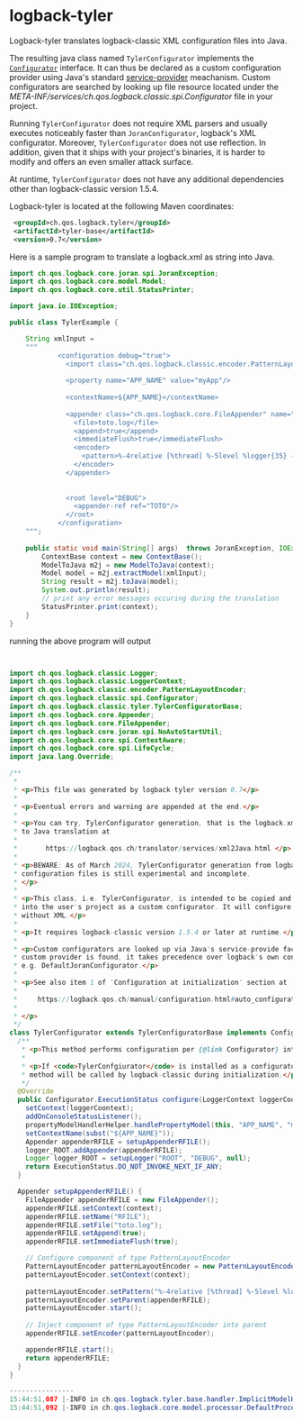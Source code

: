 # logback-tyler

Logback-tyler translates logback-classic XML configuration files into Java.

The resulting java class named `TylerConfigurator` implements the
[`Configurator`](https://logback.qos.ch/xref/ch/qos/logback/classic/spi/Configurator.html)
interface. It can thus be declared as a custom configuration provider
using Java's standard
[service-provider](https://docs.oracle.com/javase/6/docs/api/java/util/ServiceLoader.html)
meachanism. Custom configurators are searched by looking up file
resource located under the
_META-INF/services/ch.qos.logback.classic.spi.Configurator_ file in
your project.

Running `TylerConfigurator` does not require XML parsers and usually
executes noticeably faster than `JoranConfigurator`, logback's XML
configurator. Moreover, `TylerConfigurator` does not use
reflection. In addition, given that it ships with your project's
binaries, it is harder to modify and offers an even smaller attack
surface.

At runtime, `TylerConfigurator` does not have any additional
dependencies other than logback-classic version 1.5.4. 

Logback-tyler is located at the following Maven coordinates:
```xml
 <groupId>ch.qos.logback.tyler</groupId>
 <artifactId>tyler-base</artifactId>
 <version>0.7</version>
```

Here is a sample program to translate a logback.xml as string into Java.
  
```java
import ch.qos.logback.core.joran.spi.JoranException;
import ch.qos.logback.core.model.Model;
import ch.qos.logback.core.util.StatusPrinter;

import java.io.IOException;

public class TylerExample {

    String xmlInput =
    """
            <configuration debug="true">
              <import class="ch.qos.logback.classic.encoder.PatternLayoutEncoder"/>
              
              <property name="APP_NAME" value="myApp"/>
             
              <contextName>${APP_NAME}</contextName>
             
              <appender class="ch.qos.logback.core.FileAppender" name="TOTO">
                <file>toto.log</file>
                <append>true</append>
                <immediateFlush>true</immediateFlush>
                <encoder>
                  <pattern>%-4relative [%thread] %-5level %logger{35} -%kvp- %msg%n</pattern>
                </encoder>   
              </appender>         
             
             
              <root level="DEBUG">
                <appender-ref ref="TOTO"/>
              </root>             
            </configuration>                 
    """;
    
    public static void main(String[] args)  throws JoranException, IOException {
        ContextBase context = new ContextBase();
        ModelToJava m2j = new ModelToJava(context);
        Model model = m2j.extractModel(xmlInput);
        String result = m2j.toJava(model);
        System.out.println(result);
        // print any error messages occuring during the translation
        StatusPrinter.print(context);
    }
}
```

running the above program will output

```java


import ch.qos.logback.classic.Logger;
import ch.qos.logback.classic.LoggerContext;
import ch.qos.logback.classic.encoder.PatternLayoutEncoder;
import ch.qos.logback.classic.spi.Configurator;
import ch.qos.logback.classic.tyler.TylerConfiguratorBase;
import ch.qos.logback.core.Appender;
import ch.qos.logback.core.FileAppender;
import ch.qos.logback.core.joran.spi.NoAutoStartUtil;
import ch.qos.logback.core.spi.ContextAware;
import ch.qos.logback.core.spi.LifeCycle;
import java.lang.Override;

/**
 *
 * <p>This file was generated by logback-tyler version 0.7</p>
 *
 * <p>Eventual errors and warning are appended at the end.</p>
 *
 * <p>You can try, TylerConfigurator generation, that is the logback.xml
 * to Java translation at
 *
 *       https://logback.qos.ch/translator/services/xml2Java.html </p>
 *
 * <p>BEWARE: As of March 2024, TylerConfigurator generation from logback.xml
 * configuration files is still experimental and incomplete.
 * </p>
 *
 * <p>This class, i.e. TylerConfigurator, is intended to be copied and integrated
 * into the user's project as a custom configurator. It will configure logback
 * without XML.</p>
 *
 * <p>It requires logback-classic version 1.5.4 or later at runtime.</p>
 *
 * <p>Custom configurators are looked up via Java's service-provide facility. If a
 * custom provider is found, it takes precedence over logback's own configurators,
 * e.g. DefaultJoranConfigurator.</p>
 *
 * <p>See also item 1 of 'Configuration at initialization' section at
 *
 *     https://logback.qos.ch/manual/configuration.html#auto_configuration
 *
 * </p>
 */
class TylerConfigurator extends TylerConfiguratorBase implements Configurator {
  /**
   * <p>This method performs configuration per {@link Configurator} interface.</p>
   *
   * <p>If <code>TylerConfgiurator</code> is installed as a configurator service, this
   * method will be called by logback-classic during initialization.</p>
   */
  @Override
  public Configurator.ExecutionStatus configure(LoggerContext loggerCoontext) {
    setContext(loggerCoontext);
    addOnConsoleStatusListener();
    propertyModelHandlerHelper.handlePropertyModel(this, "APP_NAME", "myApp", "", "", "");
    setContextName(subst("${APP_NAME}"));
    Appender appenderRFILE = setupAppenderRFILE();
    logger_ROOT.addAppender(appenderRFILE);
    Logger logger_ROOT = setupLogger("ROOT", "DEBUG", null);
    return ExecutionStatus.DO_NOT_INVOKE_NEXT_IF_ANY;
  }

  Appender setupAppenderRFILE() {
    FileAppender appenderRFILE = new FileAppender();
    appenderRFILE.setContext(context);
    appenderRFILE.setName("RFILE");
    appenderRFILE.setFile("toto.log");
    appenderRFILE.setAppend(true);
    appenderRFILE.setImmediateFlush(true);

    // Configure component of type PatternLayoutEncoder
    PatternLayoutEncoder patternLayoutEncoder = new PatternLayoutEncoder();
    patternLayoutEncoder.setContext(context);
    
    patternLayoutEncoder.setPattern("%-4relative [%thread] %-5level %logger{35} -%kvp- %msg%n");
    patternLayoutEncoder.setParent(appenderRFILE);
    patternLayoutEncoder.start();
    
    // Inject component of type PatternLayoutEncoder into parent
    appenderRFILE.setEncoder(patternLayoutEncoder);

    appenderRFILE.start();
    return appenderRFILE;
  }
}

----------------
15:44:51,087 |-INFO in ch.qos.logback.tyler.base.handler.ImplicitModelHandler - Assuming default type [ch.qos.logback.classic.encoder.PatternLayoutEncoder] for [encoder] property
15:44:51,092 |-INFO in ch.qos.logback.core.model.processor.DefaultProcessor@1f760b47 - End of configuration.
```


